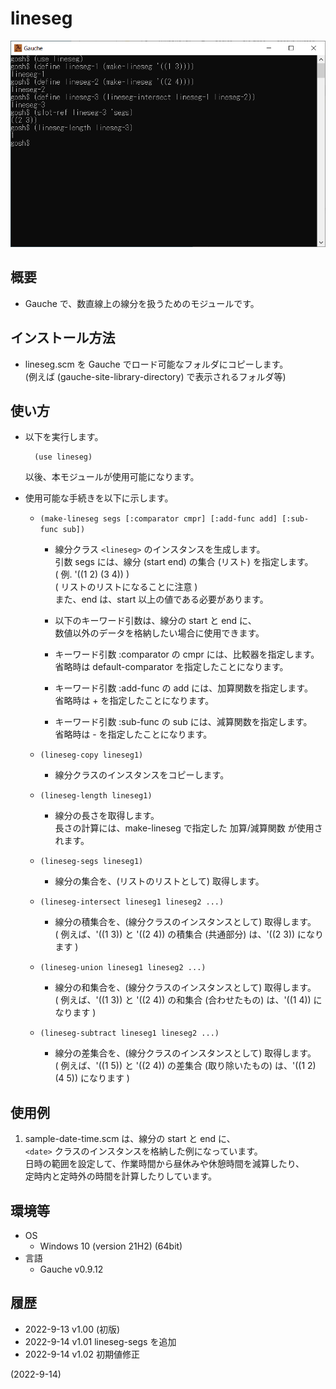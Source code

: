# lineseg

![image](image.png)

## 概要
- Gauche で、数直線上の線分を扱うためのモジュールです。


## インストール方法
- lineseg.scm を Gauche でロード可能なフォルダにコピーします。  
  (例えば (gauche-site-library-directory) で表示されるフォルダ等)


## 使い方
- 以下を実行します。
  ```
    (use lineseg)
  ```
  以後、本モジュールが使用可能になります。

- 使用可能な手続きを以下に示します。
  - `(make-lineseg segs [:comparator cmpr] [:add-func add] [:sub-func sub])`
    - 線分クラス `<lineseg>` のインスタンスを生成します。  
      引数 segs には、線分 (start end) の集合 (リスト) を指定します。  
      ( 例. '((1 2) (3 4)) )  
      ( リストのリストになることに注意 )  
      また、end は、start 以上の値である必要があります。

    - 以下のキーワード引数は、線分の start と end に、  
      数値以外のデータを格納したい場合に使用できます。

    - キーワード引数 :comparator の cmpr には、比較器を指定します。  
      省略時は default-comparator を指定したことになります。

    - キーワード引数 :add-func の add には、加算関数を指定します。  
      省略時は + を指定したことになります。

    - キーワード引数 :sub-func の sub には、減算関数を指定します。  
      省略時は - を指定したことになります。

  - `(lineseg-copy lineseg1)`
    - 線分クラスのインスタンスをコピーします。

  - `(lineseg-length lineseg1)`
    - 線分の長さを取得します。  
      長さの計算には、make-lineseg で指定した 加算/減算関数 が使用されます。

  - `(lineseg-segs lineseg1)`
    - 線分の集合を、(リストのリストとして) 取得します。

  - `(lineseg-intersect lineseg1 lineseg2 ...)`
    - 線分の積集合を、(線分クラスのインスタンスとして) 取得します。  
      ( 例えば、'((1 3)) と '((2 4)) の積集合 (共通部分) は、'((2 3)) になります )

  - `(lineseg-union lineseg1 lineseg2 ...)`
    - 線分の和集合を、(線分クラスのインスタンスとして) 取得します。  
      ( 例えば、'((1 3)) と '((2 4)) の和集合 (合わせたもの) は、'((1 4)) になります )

  - `(lineseg-subtract lineseg1 lineseg2 ...)`
    - 線分の差集合を、(線分クラスのインスタンスとして) 取得します。  
      ( 例えば、'((1 5)) と '((2 4)) の差集合 (取り除いたもの) は、'((1 2) (4 5)) になります )


## 使用例
1. sample-date-time.scm は、線分の start と end に、  
   `<date>` クラスのインスタンスを格納した例になっています。  
   日時の範囲を設定して、作業時間から昼休みや休憩時間を減算したり、  
   定時内と定時外の時間を計算したりしています。


## 環境等
- OS
  - Windows 10 (version 21H2) (64bit)
- 言語
  - Gauche v0.9.12

## 履歴
- 2022-9-13  v1.00 (初版)
- 2022-9-14  v1.01 lineseg-segs を追加
- 2022-9-14  v1.02 初期値修正


(2022-9-14)

